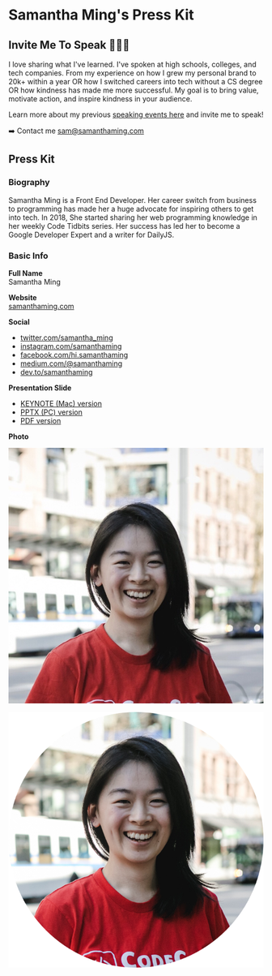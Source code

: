# Samantha Ming's Press Kit

## Invite Me To Speak 👩🏻‍🏫

I love sharing what I've learned. I've spoken at high schools, colleges, and tech companies. From my experience on how I grew my personal brand to 20k+ within a year OR how I switched careers into tech without a CS degree OR how kindness has made me more successful. My goal is to bring value, motivate action, and inspire kindness in your audience. 

Learn more about my previous [speaking events here](https://www.samanthaming.com/invite-me-to-speak) and invite me to speak!

➡️ Contact me <sam@samanthaming.com>

## Press Kit

### Biography

Samantha Ming is a Front End Developer. Her career switch from business to programming has made her a huge advocate for inspiring others to get into tech. In 2018, She started sharing her web programming knowledge in her weekly Code Tidbits series. Her success has led her to become a Google Developer Expert and a writer for DailyJS.

### Basic Info

**Full Name**  
Samantha Ming

**Website**  
[samanthaming.com](https://www.samanthaming.com/)

**Social**  
- [twitter.com/samantha_ming](https://twitter.com/samantha_ming)
- [instagram.com/samanthaming](https://www.instagram.com/SamanthaMing/)
- [facebook.com/hi.samanthaming](https://www.facebook.com/hi.samanthaming/)
- [medium.com/@samanthaming](https://medium.com/@samanthaming)
- [dev.to/samanthaming](https://dev.to/samanthaming)

**Presentation Slide**

- [KEYNOTE (Mac) version](https://github.com/samanthaming/powerpoint-slide/blob/master/Samantha_Ming_KEYNOTE_MAC.key)
- [PPTX (PC) version](https://github.com/samanthaming/powerpoint-slide/blob/master/Samantha_Ming_PPTX_PC.pptx)
- [PDF version](https://github.com/samanthaming/powerpoint-slide/blob/master/Samantha_Ming_PDF.pdf)

**Photo**  

![Samantha Ming Photo - Square](samantha-ming-square.jpg?raw=true)

![Samantha Ming Photo - Circle](samantha-ming-circle.png?raw=true)
